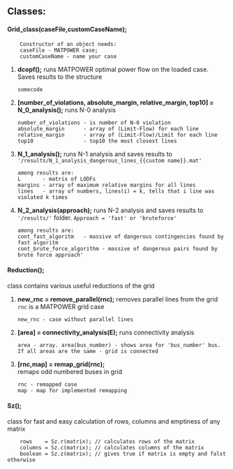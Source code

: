 ## Classes: 

#### Grid_class(caseFile,customCaseName); 
	
```  
	Constructor of an object needs:
	caseFile - MATPOWER case; 
	customCaseName - name your case
```

1. **dcopf();** runs MATPOWER optimal power flow on the loaded case. Saves results to the structure

	```
	somecode
	```

2. **[number_of_violations, absolute_margin, relative_margin, top10] = N_0_analysis();** runs N-0 analysis

	```  
	number_of_violations - is number of N-0 violation  
	absolute_margin      - array of (Limit-Flow) for each line  
	relative_margin      - array of (Limit-Flow)/Limit for each line  
	top10                - top10 the most closest lines
	```

3. **N_1_analysis();**
runs N-1 analysis and saves results to `'/results/N_1_analysis_dangerous_lines_{{custom name}}.mat'`

	```  
	among results are:
	L       - matrix of LODFs
	margins - array of maximum relative margins for all lines 
	lines   - array of numbers, lines(i) = k, tells that i line was violated k times 
	```

4. **N_2_analysis(approach);** 
runs N-2 analysis and saves results to `'/results/'` folder. `Approach = 'fast' or 'bruteforce'`

	```
	among results are:
	cont_fast_algoritm   - massive of dangerous contingencies found by fast algoritm
	cont_brute_force_algorithm - massive of dangerous pairs found by brute force approach'
	```

#### Reduction(); 
class contains various useful reductions of the grid 

1. **new_rnc = remove_parallel(rnc);**
removes parallel lines from the grid `rnc` is a MATPOWER grid case

	```
	new_rnc - case without parallel lines
	```

2. **[area] = connectivity_analysis(E);** 
runs connectivity analysis 

	```
	area - array. area(bus_number) - shows area for 'bus_number' bus. 
	If all areas are the same - grid is connected
	```

3. **[rnc,map] = remap_grid(rnc);**  
remaps odd numbered buses in grid

	``` 
	rnc - remapped case
	map - map for implemented remapping
	```

#### Sz(); 
class for fast and easy calculation of rows, columns and emptiness of any matrix

```
	rows    = Sz.r(matrix); // calculates rows of the matrix
	columns = Sz.c(matrix); // calculates columns of the matrix
	boolean = Sz.z(matrix); // gives true if matrix is empty and falst otherwise  
```
